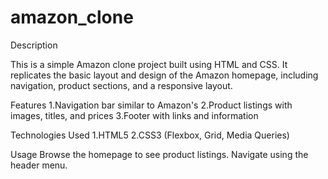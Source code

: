 # amazon_clone
Description

This is a simple Amazon clone project built using HTML and CSS. It replicates the basic layout and design of the Amazon homepage, including navigation, product sections, and a responsive layout.

Features
1.Navigation bar similar to Amazon's
2.Product listings with images, titles, and prices
3.Footer with links and information

Technologies Used
1.HTML5
2.CSS3 (Flexbox, Grid, Media Queries)

Usage
Browse the homepage to see product listings.
Navigate using the header menu.
